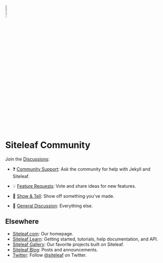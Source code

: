 <img alt="Siteleaf" src="https://learn.siteleaf.com/assets/images/logo.svg" width="10%">

# Siteleaf Community

Join the [Discussions](https://github.com/siteleaf/community/discussions):

- ❓ [Community Support](https://github.com/siteleaf/community/discussions/categories/community-support): Ask the community for help with Jekyll and Siteleaf.  

- 💡 [Feature Requests](https://github.com/siteleaf/community/discussions/categories/feature-requests): Vote and share ideas for new features.  

- 🙌 [Show & Tell](https://github.com/siteleaf/community/discussions/categories/show-tell): Show off something you've made.  

- 💬 [General Discussion](https://github.com/siteleaf/community/discussions/categories/general-discussion): Everything else.  


## Elsewhere

- [Siteleaf.com](https://www.siteleaf.com/): Our homepage.
- [Siteleaf Learn](https://learn.siteleaf.com/): Getting started, tutorials, help documentation, and API.
- [Siteleaf Gallery](https://www.siteleaf.com/gallery/): Our favorite projects built on Siteleaf.
- [Siteleaf Blog](https://www.siteleaf.com/blog/): Posts and announcements.
- [Twitter](https://twitter.com/siteleaf): Follow [@siteleaf](https://twitter.com/siteleaf) on Twitter.
